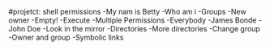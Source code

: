 #projetct: shell permissions
-My nam is Betty
-Who am i
-Groups
-New owner
-Empty!
-Execute
-Multiple Permissions
-Everybody
-James Bonde
-John Doe
-Look in the mirror
-Directories
-More directories
-Change group
-Owner and group
-Symbolic links
